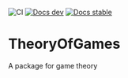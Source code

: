 ![CI](https://github.com/SPSUnipi/TheoryOfGames.jl/actions/workflows/CI.yml/badge.svg)
[![Docs dev](https://img.shields.io/badge/docs-latest-blue.svg)](https://spsunipi.github.io/TheoryOfGames.jl/dev/)
[![Docs stable](https://img.shields.io/badge/docs-stable-blue.svg)](https://spsunipi.github.io/TheoryOfGames.jl/stable/)

# TheoryOfGames
A package for game theory
